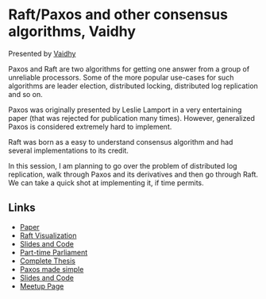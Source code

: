 # Raft/Paxos and other consensus algorithms, Vaidhy

Presented by [Vaidhy][presenter]

Paxos and Raft are two algorithms for getting one answer from a group of
unreliable processors. Some of the more popular use-cases for such algorithms
are leader election, distributed locking, distributed log replication and so on.

Paxos was originally presented by Leslie Lamport in a very entertaining paper
(that was rejected for publication many times). However, generalized Paxos is
considered extremely hard to implement.

Raft was born as a easy to understand consensus algorithm and had several
implementations to its credit.

In this session, I am planning to go over the problem of distributed log
replication, walk through Paxos and its derivatives and then go through Raft. We
can take a quick shot at implementing it, if time permits.

## Links
- [Paper][paper]
- [Raft Visualization][visualization]
- [Slides and Code][slides]
- [Part-time Parliament][parttime]
- [Complete Thesis][thesis]
- [Paxos made simple][simple]
- [Slides and Code][slides]
- [Meetup Page][meetup]


[presenter]: https://twitter.com/
[paper]: ./raft.pdf
[slides]: ./slides.pdf
[parttime]: ./lamport-paxos.pdf
[simple]: ./paxos-simple.pdf
[thesis]: ./thesis.pdf
[meetup]: http://www.meetup.com/Papers-we-love-Bangalore/events/218615831/
[visualization]: http://thesecretlivesofdata.com/raft/
